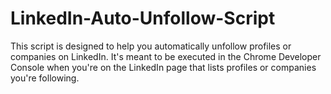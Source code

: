 # LinkedIn-Auto-Unfollow-Script
This script is designed to help you automatically unfollow profiles or companies on LinkedIn. It's meant to be executed in the Chrome Developer Console when you're on the LinkedIn page that lists profiles or companies you're following.
